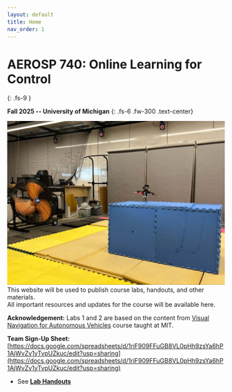 ```yaml
---
layout: default
title: Home
nav_order: 1
---
```


# AEROSP 740: Online Learning for Control
{: .fs-9 }

**Fall 2025 -- University of Michigan**
{: .fs-6 .fw-300 .text-center}

![Course Banner](assets/img/cover_image.jpg)
This website will be used to publish course labs, handouts, and other materials.  
All important resources and updates for the course will be available here.

**Acknowledgement:** Labs 1 and 2 are based on the content from [Visual Navigation for Autonomous Vehicles](https://vnav.mit.edu/) course taught at MIT. 

**Team Sign-Up Sheet:** [https://docs.google.com/spreadsheets/d/1rjF909FFuGB8VL0pHh9zsYa6hP1AjWvZv1yTvpUZkuc/edit?usp=sharing](https://docs.google.com/spreadsheets/d/1rjF909FFuGB8VL0pHh9zsYa6hP1AjWvZv1yTvpUZkuc/edit?usp=sharing)

- See **[Lab Handouts](labs/)**  